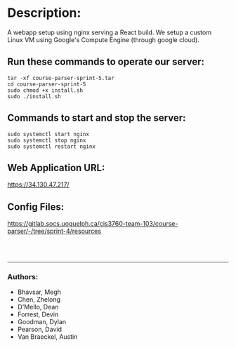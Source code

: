 # **Description:**

A webapp setup using nginx serving a React build. We setup a custom Linux VM using Google's Compute Engine (through google cloud).

## **Run these commands to operate our server:**

`tar -xf course-parser-sprint-5.tar`
<br>
`cd course-parser-sprint-5`
<br>
`sudo chmod +x install.sh`
<br>
`sudo ./install.sh`

## **Commands to start and stop the server:**

`sudo systemctl start nginx`
<br>
`sudo systemctl stop nginx`
<br>
`sudo systemctl restart nginx`

## **Web Application URL:**
https://34.130.47.217/

## **Config Files:**
https://gitlab.socs.uoguelph.ca/cis3760-team-103/course-parser/-/tree/sprint-4/resources

<br>
<br>
<hr>

### **Authors:**

* Bhavsar, Megh
* Chen, Zhelong
* D'Mello, Dean
* Forrest, Devin
* Goodman, Dylan
* Pearson, David
* Van Braeckel, Austin
